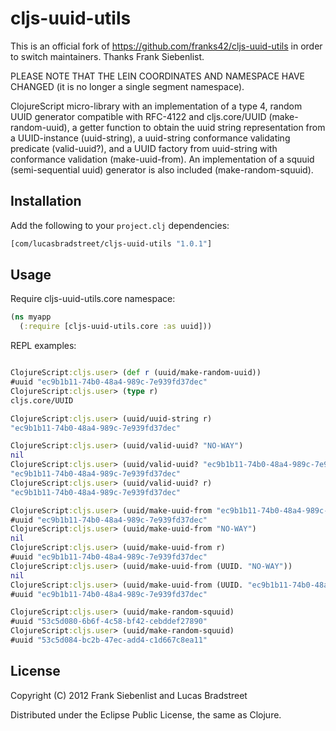 # cljs-uuid-utils

This is an official fork of https://github.com/franks42/cljs-uuid-utils in
order to switch maintainers. Thanks Frank Siebenlist.

PLEASE NOTE THAT THE LEIN COORDINATES AND NAMESPACE HAVE CHANGED (it is no
longer a single segment namespace).

ClojureScript micro-library with an implementation of a type 4, random UUID generator 
compatible with RFC-4122 and cljs.core/UUID (make-random-uuid), 
a getter function to obtain the uuid string representation from a UUID-instance 
(uuid-string), a uuid-string conformance validating predicate (valid-uuid?), 
and a UUID factory from uuid-string with conformance validation (make-uuid-from). 
An implementation of a squuid (semi-sequential uuid) generator is also included (make-random-squuid).

## Installation

Add the following to your `project.clj` dependencies:

```clojure
[com/lucasbradstreet/cljs-uuid-utils "1.0.1"]
```

## Usage

Require cljs-uuid-utils.core namespace:

```clojure
(ns myapp
  (:require [cljs-uuid-utils.core :as uuid]))
```

REPL examples:

```clojure

ClojureScript:cljs.user> (def r (uuid/make-random-uuid))
#uuid "ec9b1b11-74b0-48a4-989c-7e939fd37dec"
ClojureScript:cljs.user> (type r)
cljs.core/UUID

ClojureScript:cljs.user> (uuid/uuid-string r)
"ec9b1b11-74b0-48a4-989c-7e939fd37dec"

ClojureScript:cljs.user> (uuid/valid-uuid? "NO-WAY")
nil
ClojureScript:cljs.user> (uuid/valid-uuid? "ec9b1b11-74b0-48a4-989c-7e939fd37dec")
"ec9b1b11-74b0-48a4-989c-7e939fd37dec"
ClojureScript:cljs.user> (uuid/valid-uuid? r)
"ec9b1b11-74b0-48a4-989c-7e939fd37dec"

ClojureScript:cljs.user> (uuid/make-uuid-from "ec9b1b11-74b0-48a4-989c-7e939fd37dec")
#uuid "ec9b1b11-74b0-48a4-989c-7e939fd37dec"
ClojureScript:cljs.user> (uuid/make-uuid-from "NO-WAY")
nil
ClojureScript:cljs.user> (uuid/make-uuid-from r)
#uuid "ec9b1b11-74b0-48a4-989c-7e939fd37dec"
ClojureScript:cljs.user> (uuid/make-uuid-from (UUID. "NO-WAY"))
nil
ClojureScript:cljs.user> (uuid/make-uuid-from (UUID. "ec9b1b11-74b0-48a4-989c-7e939fd37dec"))
#uuid "ec9b1b11-74b0-48a4-989c-7e939fd37dec"

ClojureScript:cljs.user> (uuid/make-random-squuid)
#uuid "53c5d080-6b6f-4c58-bf42-cebddef27890"
ClojureScript:cljs.user> (uuid/make-random-squuid)
#uuid "53c5d084-bc2b-47ec-add4-c1d667c8ea11"

```


## License

Copyright (C) 2012 Frank Siebenlist and Lucas Bradstreet

Distributed under the Eclipse Public License, the same as Clojure.
